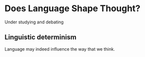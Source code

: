 # Does Language Shape Thought?

Under studying and debating


## Linguistic determinism

Language may indeed influence the way that we think.